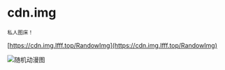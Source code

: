 # cdn.img

```
私人图床！
```

[https://cdn.img.lfff.top/RandowImg](https://cdn.img.lfff.top/RandowImg)

![随机动漫图](https://cdn.img.lfff.top/RandowImg?th=1)
